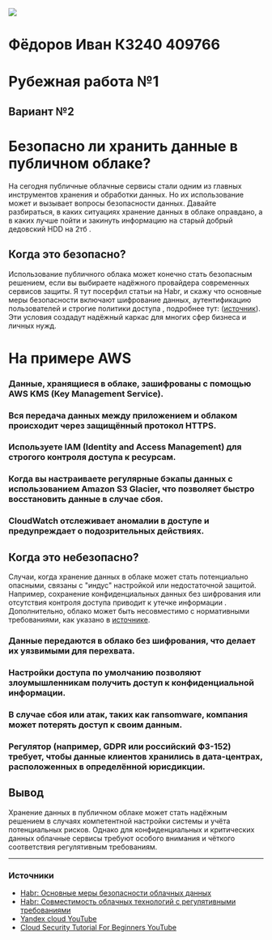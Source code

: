 ![](https://i.imgur.com/X6nQy1m.jpg)


# Фёдоров Иван К3240 409766 
# Рубежная работа №1
## Вариант №2

# Безопасно ли хранить данные в публичном облаке?

На сегодня  публичные облачные сервисы стали одним из главных инструментов хранения и обработки данных. Но  их использование может и вызывает вопросы безопасности данных. Давайте разбираться, в каких ситуациях хранение данных в облаке оправдано, а в каких лучше пойти и закинуть информацию на старый добрый дедовский HDD на 2тб .

## Когда это безопасно?

Использование публичного облака может конечно стать безопасным решением, если вы выбираете надёжного провайдера современных сервисов защиты. Я тут посерфил статьи на Habr, и скажу что основные меры безопасности включают шифрование данных, аутентификацию пользователей и строгие политики доступа , подробнее тут: ([источник](https://www.youtube.com/watch?v=sF014G2BUXM)). Эти условия создадут надёжный каркас для многих сфер бизнеса и личных нужд.
# На примере AWS
### Данные, хранящиеся в облаке, зашифрованы с помощью AWS KMS (Key Management Service).
### Вся передача данных между приложением и облаком происходит через защищённый протокол HTTPS.
### Используете IAM (Identity and Access Management) для строгого контроля доступа к ресурсам.
### Когда вы настраиваете регулярные бэкапы данных с использованием Amazon S3 Glacier, что позволяет быстро восстановить данные в случае сбоя.
### CloudWatch отслеживает аномалии в доступе и предупреждает о подозрительных действиях.

## Когда это небезопасно?

Случаи, когда хранение данных в облаке может стать потенциально опасными, связаны с "индус" настройкой или недостаточной защитой. Например, сохранение конфиденциальных данных без шифрования или отсутствия контроля доступа приводит к утечке информации . Дополнительно, облако может быть несовместимо с нормативными требованиями, как указано в [источнике](https://habr.com/ru/companies/security_blog/articles/676547/).

### Данные передаются в облако без шифрования, что делает их уязвимыми для перехвата.
### Настройки доступа по умолчанию позволяют злоумышленникам получить доступ к конфиденциальной информации.
### В случае сбоя или атак, таких как ransomware, компания может потерять доступ к своим данным.
### Регулятор (например, GDPR или российский ФЗ-152) требует, чтобы данные клиентов хранились в дата-центрах, расположенных в определённой юрисдикции.

## Вывод

Хранение данных в публичном облаке может стать надёжным решением в случаях компетентной настройки системы и учёта потенциальных рисков. Однако для конфиденциальных и критических данных облачные сервисы требуют особого внимания и чёткого соответствия регулятивным требованиям.

---

### Источники

- [Habr: Основные меры безопасности облачных данных](https://habr.com/ru/companies/cloud_blog/articles/569778/)
- [Habr: Совместимость облачных технологий с регулятивными требованиями](https://habr.com/ru/companies/security_blog/articles/676547/)
- [Yandex cloud YouTube](https://habr.com/ru/companies/cloud_blog/articles/569778/)
- [Cloud Security Tutorial For Beginners YouTube](https://habr.com/ru/companies/cloud_blog/articles/569778/)

